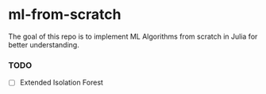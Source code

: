 # ml-from-scratch

The goal of this repo is to implement ML Algorithms from scratch in Julia for better understanding. 


### TODO
- [ ] Extended Isolation Forest   
